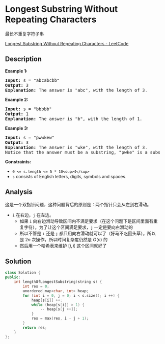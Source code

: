 # Longest Substring Without Repeating Characters

最长不重复字符子串

[Longest Substring Without Repeating Characters - LeetCode](https://leetcode.com/problems/longest-substring-without-repeating-characters/description/)

## Description

**Example 1:**

<pre><strong>Input:</strong> s = "abcabcbb"
<strong>Output:</strong> 3
<strong>Explanation:</strong> The answer is "abc", with the length of 3.
</pre>

**Example 2:**

<pre><strong>Input:</strong> s = "bbbbb"
<strong>Output:</strong> 1
<strong>Explanation:</strong> The answer is "b", with the length of 1.
</pre>

**Example 3:**

<pre><strong>Input:</strong> s = "pwwkew"
<strong>Output:</strong> 3
<strong>Explanation:</strong> The answer is "wke", with the length of 3.
Notice that the answer must be a substring, "pwke" is a subsequence and not a substring.
</pre>

**Constraints:**

* `0 <= s.length <= 5 * 10<sup>4</sup>`
* `s` consists of English letters, digits, symbols and spaces.

## Analysis

这是一个双指针问题，这种问题背后的原则是：两个指针只会从左到右滑动。

* `i` 在右边，`j` 在左边。
  * 如果 `i` 向右边滑动导致区间内不满足要求（在这个问题下是区间里面有重复字符），为了让这个区间满足要求，`j` 一定是要向右滑动的
  * 所以不管是 `i` 还是 `j` 都只用向右滑动就可以了（好马不吃回头草），所以是 $2n$ 次操作，所以时间复杂度仍然是 $O(n)$ 的
  * 然后用一个哈希表来维护 $[j, i]$ 这个区间就好了

## Solution

```c++
class Solution {
public:
    int lengthOfLongestSubstring(string s) {
        int res = 0;
        unordered_map<char, int> heap;
        for (int i = 0, j = 0; i < s.size(); i ++) {
            heap[s[i]] ++;
            while (heap[s[i]] > 1) {
                -- heap[s[j ++]];
            }
            res = max(res, i - j + 1);
        }
        return res;
    }
};
```
